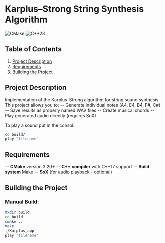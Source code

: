 # Karplus–Strong String Synthesis Algorithm

![CMake](https://img.shields.io/badge/CMake-3.20+-brightgreen)
![C++23](https://img.shields.io/badge/C++-23-blue)

## Table of Contents
1. [Project Description](#-project-description)
2. [Requirements](#-requirements)
3. [Building the Project](#-building-the-project)

## Project Description
Implementation of the Karplus-Strong algorithm for string sound synthesis. This project allows you to:
-- Generate individual notes (A4, E4, B4, F#, C#)
-- Save results as properly named WAV files
-- Create musical chords
-- Play generated audio directly (requires SoX)

To play a sound put in the consol:
```bash
cd build/
play "filename"
```
## Requirements
-- **CMake** version 3.20+
-- **C++ compiler** with C++17 support
-- **Build system** Make
-- **SoX** (for audio playback - optional)

## Building the Project

### Manual Build:
```bash
mkdir build
cd build
cmake ..
make
./Karplus_app
play "filename"
```